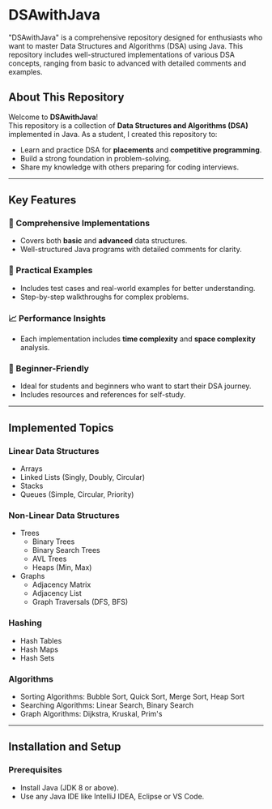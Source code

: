# DSAwithJava
"DSAwithJava" is a comprehensive repository designed for enthusiasts who want to master Data Structures and Algorithms (DSA) using Java. This repository includes well-structured implementations of various DSA concepts, ranging from basic to advanced with detailed comments and examples.

## About This Repository
Welcome to **DSAwithJava**!  
This repository is a collection of **Data Structures and Algorithms (DSA)** implemented in Java. As a student, I created this repository to:
- Learn and practice DSA for **placements** and **competitive programming**.
- Build a strong foundation in problem-solving.
- Share my knowledge with others preparing for coding interviews.

---

## Key Features
### 🚀 Comprehensive Implementations
- Covers both **basic** and **advanced** data structures.
- Well-structured Java programs with detailed comments for clarity.

### 🧩 Practical Examples
- Includes test cases and real-world examples for better understanding.
- Step-by-step walkthroughs for complex problems.

### 📈 Performance Insights
- Each implementation includes **time complexity** and **space complexity** analysis.

### 🌟 Beginner-Friendly
- Ideal for students and beginners who want to start their DSA journey.
- Includes resources and references for self-study.

---

## Implemented Topics

### Linear Data Structures
- Arrays
- Linked Lists (Singly, Doubly, Circular)
- Stacks
- Queues (Simple, Circular, Priority)

### Non-Linear Data Structures
- Trees
  - Binary Trees
  - Binary Search Trees
  - AVL Trees
  - Heaps (Min, Max)
- Graphs
  - Adjacency Matrix
  - Adjacency List
  - Graph Traversals (DFS, BFS)

### Hashing
- Hash Tables
- Hash Maps
- Hash Sets

### Algorithms
- Sorting Algorithms: Bubble Sort, Quick Sort, Merge Sort, Heap Sort
- Searching Algorithms: Linear Search, Binary Search
- Graph Algorithms: Dijkstra, Kruskal, Prim's

---

## Installation and Setup

### Prerequisites
- Install Java (JDK 8 or above).
- Use any Java IDE like IntelliJ IDEA, Eclipse or VS Code.
